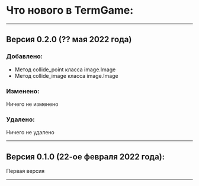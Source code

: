 # Что нового в TermGame:

---
## Версия 0.2.0 (?? мая 2022 года)
### Добавлено:
 + Метод collide_point класса image.Image
 + Метод collide_image класса image.Image
### Изменено:
Ничего не изменено
### Удалено:
Ничего не удалено

---

## Версия 0.1.0 (22-ое февраля 2022 года):
Первая версия

---
